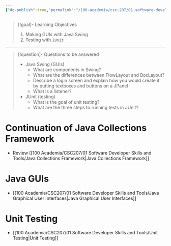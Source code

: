 ```yaml
---
{"dg-publish":true,"permalink":"/100-academia/csc-207/01-software-developer-skills-and-tools/week-4-java-graphical-user-interfaces-unit-testing/","tags":["lecture","note","university"],"created":"2024-09-24T21:44:20.000-04:00","updated":"2024-10-09T01:36:18.076-04:00"}
---
```



> [!goal]- Learning Objectives
>
> 1. Making GUIs with Java Swing
> 2. Testing with `JUnit`

---

> [!question]- Questions to be answered
>
> -   Java Swing (GUIs)
>     -   What are components in Swing?
>     -   What are the differences between FlowLayout and BoxLayout?
>     -   Describe a login screen and explain how you would create it by putting textboxes and buttons on a JPanel
>     -   What is a listener?
> -   JUnit (testing)
>     -   What is the goal of unit testing?
>     -   What are the three steps to running tests in JUnit?

# Continuation of Java Collections Framework

-   Review [[100 Academia/CSC207/01 Software Developer Skills and Tools/Java Collections Framework\|Java Collections Framework]]

# Java GUIs

-   [[100 Academia/CSC207/01 Software Developer Skills and Tools/Java Graphical User Interfaces\|Java Graphical User Interfaces]]

# Unit Testing

-   [[100 Academia/CSC207/01 Software Developer Skills and Tools/Unit Testing\|Unit Testing]]
